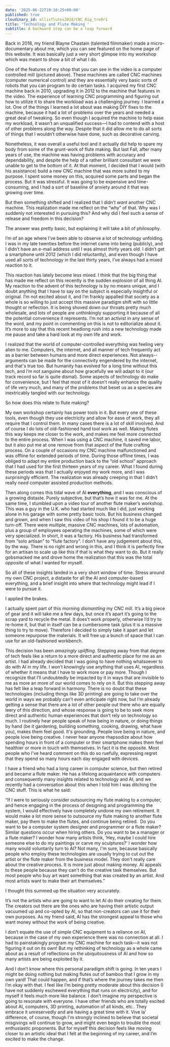```yaml
---
date: '2025-06-22T19:10:25+00:00'
published: true
cloudinary_id: ellisflutes2018/CNC_Rig_tre0r1
title: 'Technology and Flute Making '
subtitle: A backward step can be a leap forward
---
```


Back in 2018, my friend Blayne Chastain (talented filmmaker) made a micro-documentary about me, which you can see featured on the home page of this website.  It was basically just a very short glimpse into my workshop which was meant to show a bit of what I do.

One of the features of my shop that you can see in the video is a computer controlled mill (pictured above).  These machines are called CNC machines (computer numerical control) and they are essentially very basic sorts of robots that you can program to do certain tasks.  I acquired my first CNC machine back in 2010, upgrading it in 2012 to the machine that features in the video.  The experience of learning CNC programming and figuring out how to utilize it to share the workload was a challenging journey.  I learned a lot.  One of the things I learned a lot about was making DIY fixes to the machine, because it had a lot of problems over the years and needed a great deal of tweaking.  So even though I acquired the machine to help ease my workload, it wasn’t an unqualified success—I had to contend with a host of other problems along the way.  Despite that it did allow me to do all sorts of things that I wouldn’t otherwise have done, such as decorative carving.

Nonetheless, it was overall a useful tool and it actually did help to spare my body from some of the grunt-work of flute making.  But last Fall, after many years of use, the machine was having problems with accuracy and dependability, and despite the help of a rather brilliant consultant we were unable to get to the bottom of it.  At that moment, I decided that I would (with his assistance) build a new CNC machine that was more suited to my purpose.  I spent some money on this, acquired some parts and began the process.  But it was stressful.  It was going to be expensive and time-consuming, and I had a sort of baseline of anxiety around it that was growing over time.

But then something shifted and I realized that I didn’t *want* another CNC machine.  This realization made me reflect on the “why” of that.  Why was I suddenly not interested in pursuing this?  And why did I feel such a sense of release and freedom in this decision?

The answer was pretty basic, but explaining it will take a bit of philosophy.

I’m of an age where I’ve been able to observe a lot of technology unfolding.  I was in my late twenties before the internet came into being (publicly), and I didn’t have an e-mail address until I was almost thirty years old.  I didn’t get a smartphone until 2012 (which I did reluctantly), and even though I have used all sorts of technology in the last thirty years, I’ve always had a mixed reaction to it.

This reaction has lately become less mixed.  I think that the big thing that has made me reflect on this recently is the sudden explosion of all thing AI.  My reaction to the advent of this technology is by no means unique, and I doubt anything that I have to say on the subject is especially insightful or original.  I’m not excited about it, and I’m frankly appalled that society as a whole is so willing to just accept this massive paradigm shift with so little thought or reflection.  It is being shoved down our throats pretty much wholesale, and lots of people are unthinkingly supporting it because of all the potential convenience it represents.  I’m not an activist in any sense of the word, and my point in commenting on this is not to editorialize about it.  It’s more to say that this recent headlong rush into a new technology made me pause and take a hard look at my own life and work.

I realized that the world of computer-controlled everything was feeling very alien to me.  Computers, the internet, and all manner of tech frequently act as a barrier between humans and more direct experiences.  Not always--arguments can be made for the connectivity engendered by the internet, and that's true too.  But humanity has evolved for a long time without this tech, and I’m not sanguine about how gracefully we will adapt to it (our track record so far is quite dismal).  Some aspects of technology do make for convenience, but I feel that most of it doesn’t really enhance the quality of life very much, and many of the problems that beset us as a species are inextricably tangled with our technology. 

So how does this relate to flute making?  

My own workshop certainly has power tools in it.  But every one of these tools, even though they use electricity and allow for ease of work, they all require that I control them.  In many cases there is a lot of skill involved.  And of course I do lots of old-fashioned hand tool work as well.  Making flutes this way keeps me closer to the work, and makes me feel more connected to the entire process.  When I was using a CNC machine, it saved me labor, but it also put me at one remove from that aspect of the flute crafting process.  On a couple of occasions my CNC machine malfunctioned and was offline for extended periods of time.  During those offline times, I was obliged to adapt my entire production back to the “old school” approach that I had used for the first thirteen years of my career.  What I found during these periods was that I actually enjoyed my work more, and I was surprisingly efficient.  The realization was already creeping in that I didn’t really *need* computer assisted production methods.

Then along comes this tidal wave of AI **everything**, and I was conscious of a growing distaste.  Purely subjective, but that’s how it was for me.  At the same time, I stumbled upon a video tour of another flute maker’s workshop.  This was a guy in the U.K. who had started much like I did, just working alone in his garage with some pretty basic tools.  But his business changed and grown, and when I saw this video of his shop I found it to be a huge turn-off.  There were multiple, massive CNC machines, lots of automation, plus a group of employees operating the machines, some of which were very specialized.  In short, it was a factory.  His business had transformed from “solo artisan” to “flute factory”.  I don’t have any judgement about this, by the way.  There is no right and wrong in this, and I think it is perfectly fine for an artisan to scale up like this if that is what they want to do.  But it really gobsmacked me and drove home the realization that this was the total *opposite* of what I wanted for myself.

So all of these insights landed in a very short window of time.  Stress around my own CNC project, a distaste for all the AI and computer-based everything, and a brief insight into where that technology might lead if I were to pursue it.  

I applied the brakes.

I actually spent part of this morning *dismantling* my CNC mill.  It’s a big piece of gear and it will take me a few days, but once it’s apart it’s going to the scrap yard to recycle the metal.  It does’t work properly, otherwise I’d try to re-home it, but that in itself can be a cumbersome task (plus it is a massive thing to try to move).  Therefore I decided to simply take it apart and let someone repurpose the materials.  It will free up a bunch of space that I can use for an old-fashioned workbench. 

This decision has been *amazingly uplifting*.  Stepping away from that degree of tech feels like a return to a more direct and authentic place for me as an artist.  I had already decided that I was going to have nothing whatsoever to do with AI in my life.  I won’t knowingly use anything that uses AI, regardless of whether it means that I have to work more or pay more.  Though I recognize that I’ll undoubtedly be impacted by it in ways that are invisible to me as more an more of our world comes to rely on it.   But this stepping away has felt like a leap forward in harmony.  There is no doubt that these technologies (including things like 3D printing) are going to take over the world in ways we probably can’t even anticipate right now, but I’m already getting a sense that there are a lot of other people out there who are equally leery of this direction, and whose response is going to be to seek more direct and authentic human experiences that don’t rely on technology so much.   I routinely hear people speak of how being in nature, or doing things by hand (be it gardening, building something, cooking, drawing, what have you), makes them feel good.  It's grounding.  People love being in nature, and people love being creative.  I never hear anyone rhapsodize about how spending hours in front of a computer or their smartphone makes them feel healthier or more in touch with themselves.   In fact it is the opposite.  Most people who I've heard comment on this do so ruefully, expressing regret that they spend so many hours each day engaged with devices.

I have a friend who had a long career in computer science, but then retired and became a flute maker.  He has a lifelong acquaintance with computers and consequently many insights related to technology and AI, and we recently had a conversation about this when I told him I was ditching the CNC stuff.  This is what he said:

“If I were to seriously consider outsourcing my flute making to a computer, and hence engaging in the process of designing and programming the system, I would effectively have completely undone my own retirement. It would make a lot more sense to outsource my flute making to another flute maker, pay them to make the flutes, and continue being retired.  Do you want to be a computer system designer and programmer or a flute maker? Similar questions occur when hiring others. Do you want to be a manager or a flute maker?  I wonder how many artists think, ‘Hey, maybe I could hire someone else to do my paintings or carve my sculptures?’ I wonder how many would voluntarily turn to AI? Not many, I'm sure, because basically people who employ these technologies are usually trying to cut out the artist or the flute maker from the business model. They don't really care about the creative process. It is more just about making money. AI appeals to these people because they can't do the creative task themselves. But most people who buy art want something that was created by an artist. And most artists want to make their art themselves.”

I thought this summed up the situation very accurately.  

It’s not the artists who are going to want to let AI do their creating for them.  The creators out there are the ones who are having their artistic output vacuumed up and co-opted by AI, so that non-creators can use it for their own purposes.  As my friend said, AI has the strongest appeal to those who want money without the work of being creative.

I don’t equate the use of simple CNC equipment to a reliance on AI, because in the case of my own experience there was no connection at all.  I had to painstakingly program my CNC machine for each task—it was not figuring it out on its own!  But my rethinking of technology as a whole came about as a result of reflections on the ubiquitousness of AI and how so many artists are being exploited by it.

And I don’t know where this personal paradigm shift is going.  In ten years I might be doing nothing but making flutes out of bamboo that I grow in my own yard!  That could happen, and if that’s where the journey takes me then I’m okay with that.  I feel like I’m being pretty moderate about this decision (I have not suddenly eschewed everything that runs on electricity), and for myself it feels much more like balance.  I don’t imagine my perspective is going to resonate with everyone.  I have other friends who are totally excited about AI, computers, 3D printing, automation of all kinds, etc..  They embrace it unreservedly and are having a great time with it.  Vive la’ difference, of course, though I'm strongly inclined to believe that societal misgivings will continue to grow, and might even begin to trouble the most enthusiastic proponents.   But for myself this decision feels like moving closer to an artistic ideal that I felt at the beginning of my career, and I’m excited to make the change.





